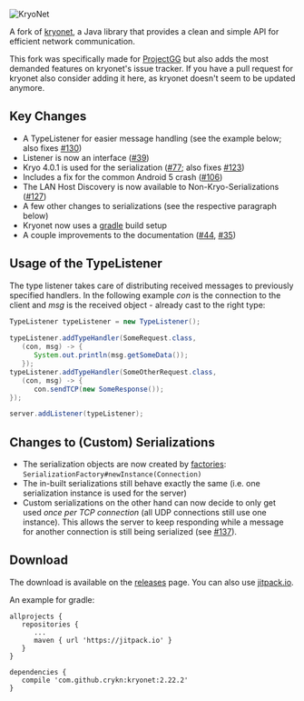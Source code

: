 ![KryoNet](https://raw.github.com/wiki/EsotericSoftware/kryonet/images/logo.jpg)

A fork of [kryonet](https://github.com/EsotericSoftware/kryonet/), a Java library that provides a clean and simple API for efficient network communication.

This fork was specifically made for [ProjectGG](https://github.com/eskalon/ProjektGG) but also adds the most demanded features on kryonet's issue tracker. If you have a pull request for kryonet also consider adding it here, as kryonet doesn't seem to be updated anymore.

## Key Changes
* A TypeListener for easier message handling (see the example below; also fixes [#130](https://github.com/EsotericSoftware/kryonet/issues/130))
* Listener is now an interface ([#39](https://github.com/EsotericSoftware/kryonet/issues/39))
* Kryo 4.0.1 is used for the serialization ([#77](https://github.com/EsotericSoftware/kryonet/issues/77); also fixes [#123](https://github.com/EsotericSoftware/kryonet/issues/123))
* Includes a fix for the common Android 5 crash ([#106](https://github.com/EsotericSoftware/kryonet/issues/106))
* The LAN Host Discovery is now available to Non-Kryo-Serializations ([#127](https://github.com/EsotericSoftware/kryonet/issues/127))
* A few other changes to serializations (see the respective paragraph below)
* Kryonet now uses a [gradle](https://gradle.org/) build setup
* A couple improvements to the documentation ([#44](https://github.com/EsotericSoftware/kryonet/issues/44), [#35](https://github.com/EsotericSoftware/kryonet/issues/35))

## Usage of the TypeListener

The type listener takes care of distributing received messages to previously specified handlers. In the following example _con_ is the connection to the client and _msg_ is the received object - already cast to the right type:

```java
TypeListener typeListener = new TypeListener();
        
typeListener.addTypeHandler(SomeRequest.class,
   (con, msg) -> {
      System.out.println(msg.getSomeData());
   });
typeListener.addTypeHandler(SomeOtherRequest.class,
   (con, msg) -> {
      con.sendTCP(new SomeResponse());
});

server.addListener(typeListener);
```

## Changes to (Custom) Serializations

* The serialization objects are now created by [factories](https://github.com/crykn/kryonet/blob/master/src/main/java/com/esotericsoftware/kryonet/serialization/SerializationFactory.java): `SerializationFactory#newInstance(Connection)`
* The in-built serializations still behave exactly the same (i.e. one serialization instance is used for the server)
* Custom serializations on the other hand can now decide to only get used _once per TCP connection_ (all UDP connections still use one instance). This allows the server to keep responding while a message for another connection is still being serialized (see [#137](https://github.com/EsotericSoftware/kryonet/issues/137)).

## Download

The download is available on the [releases](https://github.com/crykn/kryonet/releases) page. You can also use [jitpack.io](https://jitpack.io/#crykn/kryonet/).

An example for gradle:
```
allprojects {
   repositories {
      ...
      maven { url 'https://jitpack.io' }
   }
}
	
dependencies {
   compile 'com.github.crykn:kryonet:2.22.2'
}
```